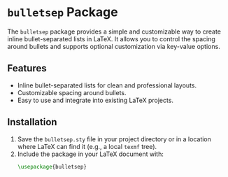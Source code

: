 # `bulletsep` Package

The `bulletsep` package provides a simple and customizable way to create inline bullet-separated lists in LaTeX. It allows you to control the spacing around bullets and supports optional customization via key-value options.

## Features
- Inline bullet-separated lists for clean and professional layouts.
- Customizable spacing around bullets.
- Easy to use and integrate into existing LaTeX projects.

## Installation
1. Save the `bulletsep.sty` file in your project directory or in a location where LaTeX can find it (e.g., a local `texmf` tree).
2. Include the package in your LaTeX document with:
   ```latex
   \usepackage{bulletsep}
